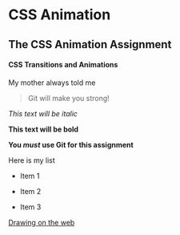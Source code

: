 CSS Animation
=============

## The CSS Animation Assignment

#### CSS Transitions and Animations

My mother always told me

> Git will make you strong!

*This text will be italic*

**This text will be bold**

**You _must_ use Git for this assignment**

Here is my list

- Item 1

- Item 2

- Item 3

[Drawing on the web](http://cs.nyu.edu/courses/spring14/CSCI-UA.0380-002/)
